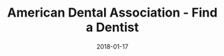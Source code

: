 ---
layout: site
title: "American Dental Association - Find a Dentist"
date: 2018-01-17
categories: [medical]
version: 2.4.10
major: 2
minor: 4
patch: 10
slug: ada-find-a-dentist
link: https://findadentist.ada.org/
permalink: /sites/:slug
---
